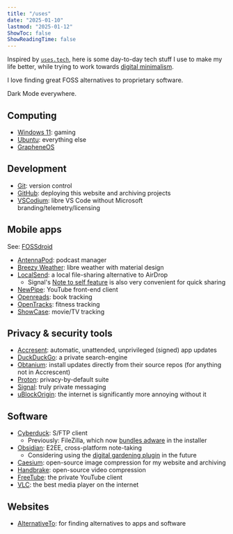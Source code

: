 ```yaml
---
title: "/uses"
date: "2025-01-10"
lastmod: "2025-01-12"
ShowToc: false
ShowReadingTime: false
---
```


Inspired by [`uses.tech`](https://uses.tech/), here is some day-to-day tech stuff I use to make my life better, while trying to work towards [digital minimalism](https://calnewport.com/on-digital-minimalism/).

I love finding great FOSS alternatives to proprietary software. 

Dark Mode everywhere.

## Computing
* [Windows 11](https://www.pcmag.com/articles/the-10-worst-things-about-windows-11): gaming
* [Ubuntu](https://ubuntu.com/): everything else
* [GrapheneOS](https://grapheneos.org/)


## Development
* [Git](https://git-scm.com/): version control
* [GitHub](https://github.com/coreystone): deploying this website and archiving projects
* [VSCodium](https://github.com/VSCodium/vscodium): libre VS Code without Microsoft branding/telemetry/licensing 


## Mobile apps
See: [FOSSdroid](https://github.com/stars/coreystone/lists/fossdroid)
* [AntennaPod](https://github.com/AntennaPod/AntennaPod): podcast manager
* [Breezy Weather](https://github.com/breezy-weather/breezy-weather): libre weather with material design
* [LocalSend](https://localsend.org/): a local file-sharing alternative to AirDrop
    * Signal's [Note to self feature](https://support.signal.org/hc/en-us/articles/360043272451-Note-to-Self) is also very convenient for quick sharing
* [NewPipe](https://github.com/TeamNewPipe/NewPipe): YouTube front-end client
* [Openreads](https://github.com/mateusz-bak/openreads): book tracking
* [OpenTracks](https://github.com/OpenTracksApp/OpenTracks): fitness tracking
* [ShowCase](https://github.com/WirelessAlien/MovieDB): movie/TV tracking


## Privacy & security tools
* [Accresent](https://accrescent.app/): automatic, unattended, unprivileged (signed) app updates
* [DuckDuckGo](https://duckduckgo.com/): a private search-engine
* [Obtanium](https://github.com/ImranR98/Obtainium): install updates directly from their source repos (for anything not in Accrescent)
* [Proton](https://proton.me/): privacy-by-default suite
* [Signal](https://signal.org/): truly private messaging
* [uBlockOrigin](https://ublockorigin.com/): the internet is significantly more annoying without it


## Software
* [Cyberduck](https://cyberduck.io/): S/FTP client
    * Previously: FileZilla, which now [bundles adware](https://www.slashgear.com/filezilla-ftp-program-includes-adware-in-windows-installer-29665854/) in the installer
* [Obsidian](https://obsidian.md/): E2EE, cross-platform note-taking
    * Considering using the [digital gardening plugin](https://dg-docs.ole.dev/) in the future
* [Caesium](https://saerasoft.com/caesium/): open-source image compression for my website and archiving
* [Handbrake](https://handbrake.fr/): open-source video compression
* [FreeTube](https://freetubeapp.io/): the private YouTube client
* [VLC](https://www.videolan.org/vlc/): the best media player on the internet


## Websites
* [AlternativeTo](https://alternativeto.net/): for finding alternatives to apps and software